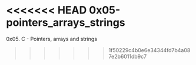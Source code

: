 <<<<<<< HEAD
0x05-pointers_arrays_strings
=======
0x05. C - Pointers, arrays and strings
>>>>>>> 1f50229c4b0e6e34344fd7b4a087e2b6011db9c7
